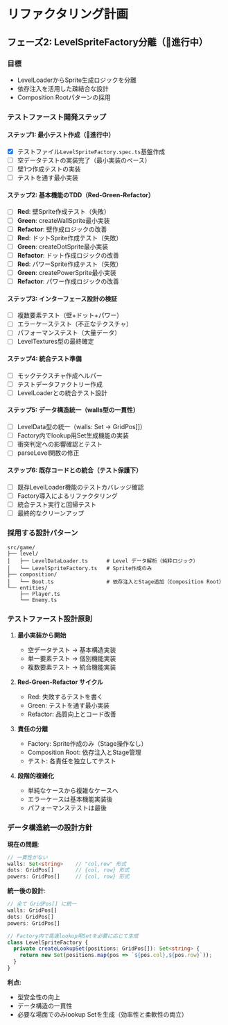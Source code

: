 # リファクタリング計画

## フェーズ2: LevelSpriteFactory分離（🔄進行中）

### 目標
- LevelLoaderからSprite生成ロジックを分離
- 依存注入を活用した疎結合な設計
- Composition Rootパターンの採用

### テストファースト開発ステップ

#### ステップ1: 最小テスト作成（🔄進行中）
- [x] テストファイル`LevelSpriteFactory.spec.ts`基盤作成
- [ ] 空データテストの実装完了（最小実装のベース）
- [ ] 壁1つ作成テストの実装
- [ ] テストを通す最小実装

#### ステップ2: 基本機能のTDD（Red-Green-Refactor）
- [ ] **Red**: 壁Sprite作成テスト（失敗）
- [ ] **Green**: createWallSprite最小実装
- [ ] **Refactor**: 壁作成ロジックの改善
- [ ] **Red**: ドットSprite作成テスト（失敗）
- [ ] **Green**: createDotSprite最小実装
- [ ] **Refactor**: ドット作成ロジックの改善
- [ ] **Red**: パワーSprite作成テスト（失敗）
- [ ] **Green**: createPowerSprite最小実装
- [ ] **Refactor**: パワー作成ロジックの改善

#### ステップ3: インターフェース設計の検証
- [ ] 複数要素テスト（壁+ドット+パワー）
- [ ] エラーケーステスト（不正なテクスチャ）
- [ ] パフォーマンステスト（大量データ）
- [ ] LevelTextures型の最終確定

#### ステップ4: 統合テスト準備
- [ ] モックテクスチャ作成ヘルパー
- [ ] テストデータファクトリー作成
- [ ] LevelLoaderとの統合テスト設計

#### ステップ5: データ構造統一（walls型の一貫性）
- [ ] LevelData型の統一（walls: Set<string> → GridPos[]）
- [ ] Factory内でlookup用Set生成機能の実装
- [ ] 衝突判定への影響確認とテスト
- [ ] parseLevel関数の修正

#### ステップ6: 既存コードとの統合（テスト保護下）
- [ ] 既存LevelLoader機能のテストカバレッジ確認
- [ ] Factory導入によるリファクタリング
- [ ] 統合テスト実行と回帰テスト
- [ ] 最終的なクリーンアップ

### 採用する設計パターン

```
src/game/
├── level/
│   ├── LevelDataLoader.ts      # Level データ解析（純粋ロジック）
│   └── LevelSpriteFactory.ts   # Sprite作成のみ
├── composition/
│   └── Boot.ts                 # 依存注入とStage追加（Composition Root）
└── entities/
    ├── Player.ts
    └── Enemy.ts
```

### テストファースト設計原則

1. **最小実装から開始**
   - 空データテスト → 基本構造実装
   - 単一要素テスト → 個別機能実装
   - 複数要素テスト → 統合機能実装

2. **Red-Green-Refactor サイクル**
   - Red: 失敗するテストを書く
   - Green: テストを通す最小実装
   - Refactor: 品質向上とコード改善

3. **責任の分離**
   - Factory: Sprite作成のみ（Stage操作なし）
   - Composition Root: 依存注入とStage管理
   - テスト: 各責任を独立してテスト

4. **段階的複雑化**
   - 単純なケースから複雑なケースへ
   - エラーケースは基本機能実装後
   - パフォーマンステストは最後

### データ構造統一の設計方針

**現在の問題**:
```typescript
// 一貫性がない
walls: Set<string>    // "col,row" 形式
dots: GridPos[]       // {col, row} 形式
powers: GridPos[]     // {col, row} 形式
```

**統一後の設計**:
```typescript
// 全て GridPos[] に統一
walls: GridPos[]
dots: GridPos[]  
powers: GridPos[]

// Factory内で高速lookup用Setを必要に応じて生成
class LevelSpriteFactory {
  private createLookupSet(positions: GridPos[]): Set<string> {
    return new Set(positions.map(pos => `${pos.col},${pos.row}`));
  }
}
```

**利点**:
- 型安全性の向上
- データ構造の一貫性
- 必要な場面でのみlookup Setを生成（効率性と柔軟性の両立）